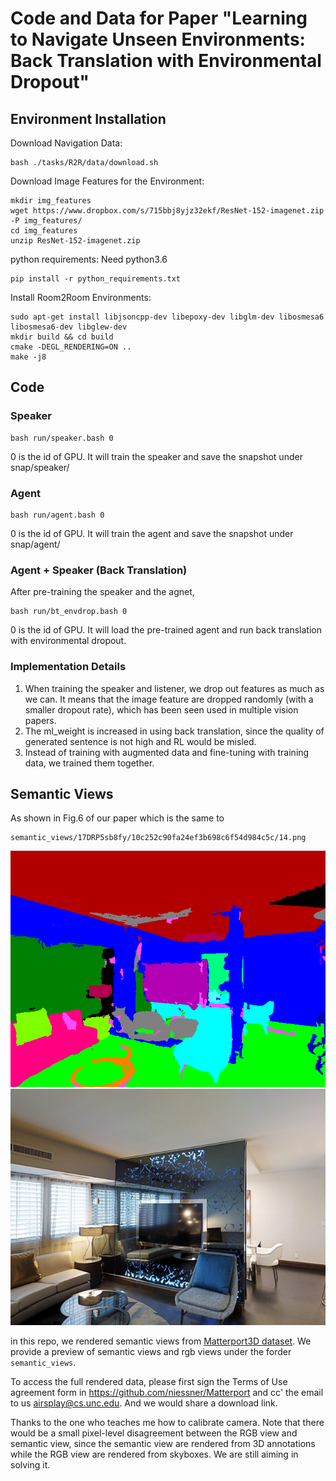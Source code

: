# Code and Data for Paper "Learning to Navigate Unseen Environments: Back Translation with Environmental Dropout" 

## Environment Installation
Download Navigation Data:
```
bash ./tasks/R2R/data/download.sh
```

Download Image Features for the Environment:
```
mkdir img_features
wget https://www.dropbox.com/s/715bbj8yjz32ekf/ResNet-152-imagenet.zip -P img_features/
cd img_features
unzip ResNet-152-imagenet.zip
```

python requirements: Need python3.6
```
pip install -r python_requirements.txt
```

Install Room2Room Environments:
```
sudo apt-get install libjsoncpp-dev libepoxy-dev libglm-dev libosmesa6 libosmesa6-dev libglew-dev
mkdir build && cd build
cmake -DEGL_RENDERING=ON ..
make -j8
```

## Code

### Speaker
```
bash run/speaker.bash 0
```
0 is the id of GPU. It will train the speaker and save the snapshot under snap/speaker/

### Agent
```
bash run/agent.bash 0
```
0 is the id of GPU. It will train the agent and save the snapshot under snap/agent/

### Agent + Speaker (Back Translation)
After pre-training the speaker and the agnet,
```
bash run/bt_envdrop.bash 0
```
0 is the id of GPU. 
It will load the pre-trained agent and run back translation with environmental dropout.



### Implementation Details
1. When training the speaker and listener, we drop out features as much as we can. It means that the image feature are dropped randomly (with a smaller dropout rate), which has been seen used in multiple vision papers. 
2. The ml\_weight is increased in using back translation, since the quality of generated sentence is not high and RL would be misled.
3. Instead of training with augmented data and fine-tuning with training data, we trained them together. 

## Semantic Views
As shown in Fig.6 of our paper which is the same to 
```
semantic_views/17DRP5sb8fy/10c252c90fa24ef3b698c6f54d984c5c/14.png 
```
![semantic](semantic_views/17DRP5sb8fy/10c252c90fa24ef3b698c6f54d984c5c/14.png?raw=true)
![rgb](semantic_views/17DRP5sb8fy/10c252c90fa24ef3b698c6f54d984c5c_rgb/14.jpg?raw=true)

in this repo, we rendered semantic views from [Matterport3D dataset](https://niessner.github.io/Matterport/). We provide a preview of semantic views and rgb views under the forder `semantic_views`.

To access the full rendered data, please first sign the Terms of Use agreement form in <https://github.com/niessner/Matterport> and cc' the email to us <airsplay@cs.unc.edu>. And we would share a download link. 

Thanks to the one who teaches me how to calibrate camera. Note that there would be a small pixel-level disagreement between the RGB view and semantic view, since the semantic view are rendered from 3D annotations while the RGB view are rendered from skyboxes. We are still aiming in solving it.
